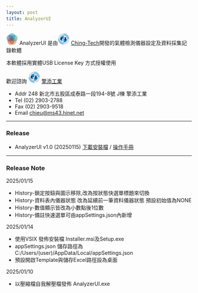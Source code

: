 ```yaml
---
layout: post
title: AnalyzerUI
---
```

![AnalyzerUI](https://github.com/yazelin/yazelin.github.io/raw/refs/heads/master/Release/AnalyzerUI/AnalyzerUI-Icon-32.png) AnalyzerUI 是由![CTLogo](https://github.com/yazelin/yazelin.github.io/raw/refs/heads/master/Release/AnalyzerUI/CTLogo-32.png) [Ching-Tech](https://ching-tech.com/)開發的氣體檢測儀器設定及資料採集記錄軟體

本軟體採用實體USB License Key 方式授權使用

歡迎諮詢 ![CTLogo](https://github.com/yazelin/yazelin.github.io/raw/refs/heads/master/Release/AnalyzerUI/CTLogo-32.png) [擎添工業](https://ching-tech.com/)
- Addr 248 新北市五股區成泰路一段194-8號 J棟 擎添工業
- Tel (02) 2903-2788
- Fax (02) 2903-9518
- Email chieu@ms43.hinet.net

---
### Release

- AnalyzerUI v1.0 (20250115) 
[下載安裝檔](https://github.com/yazelin/yazelin.github.io/raw/refs/heads/master/Release/AnalyzerUI/Setup20250115.zip) / 
[操作手冊](https://docs.google.com/presentation/d/1vMC8totW6PzqluOyhYm6pcSRuT_h-w-1fbskHXCPBik/edit?usp=sharing)


---
### Release Note

2025/01/15
- History-鎖定按鈕與圖示移除,改為按狀態快選單標題來切換
- History-資料表內儀器狀態 改為延續前一筆資料儀器狀態 預設初始值為NONE
- History-數值顯示皆改為小數點後1位數
- History-備註快速選單可由appSettings.json內新增

2025/01/14
- 使用VSIX 發佈安裝檔 Installer.msi及Setup.exe
- appSettings.json 儲存路徑為 C:/Users/(user)/AppData/Local/appSettings.json
- 預設開啟Template與儲存Excel路徑設為桌面

2025/01/10
- 以壓縮檔自我解壓檔發佈 AnalyzerUI.exe